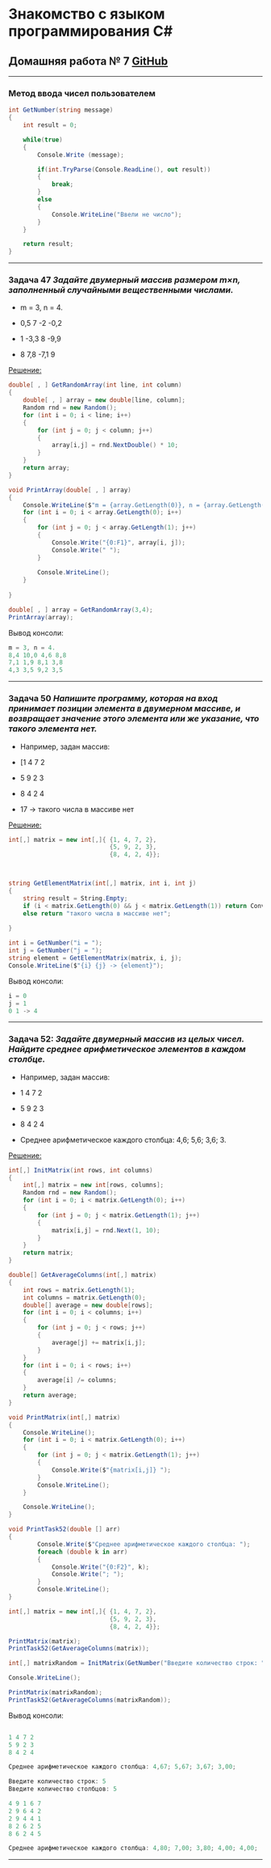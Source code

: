 # Знакомство с языком программирования С#
## Домашняя работа № 7 [GitHub](https://github.com/Kazitsyn/GB_familiarity_with_programming_languages/tree/main/Home_work_7)
***
### Метод ввода чисел пользователем
```c#
int GetNumber(string message)
{
    int result = 0;

    while(true)
    {
        Console.Write (message);

        if(int.TryParse(Console.ReadLine(), out result))
        {
            break;
        }
        else
        {
            Console.WriteLine("Ввели не число");
        }
    }

    return result;
}
```

***
### **Задача 47** *Задайте двумерный массив размером m×n, заполненный случайными вещественными числами.*


* m = 3, n = 4.

* 0,5 7 -2 -0,2

* 1 -3,3 8 -9,9

* 8 7,8 -7,1 9



[Решение:](https://github.com/Kazitsyn/GB_familiarity_with_programming_languages/tree/main/Home_work_7/HW7Q1)
```c#
double[ , ] GetRandomArray(int line, int column)
{
    double[ , ] array = new double[line, column];
    Random rnd = new Random();
    for (int i = 0; i < line; i++)
    {
        for (int j = 0; j < column; j++)
        {
            array[i,j] = rnd.NextDouble() * 10;
        }
    }
    return array;
}

void PrintArray(double[ , ] array)
{
    Console.WriteLine($"m = {array.GetLength(0)}, n = {array.GetLength(1)}.");
    for (int i = 0; i < array.GetLength(0); i++)
    {
        for (int j = 0; j < array.GetLength(1); j++)
        {
            Console.Write("{0:F1}", array[i, j]);
            Console.Write(" ");
        }
            
        Console.WriteLine();
    }
    
}

double[ , ] array = GetRandomArray(3,4);
PrintArray(array);
```
Вывод консоли:
```c#
m = 3, n = 4.
8,4 10,0 4,6 8,8
7,1 1,9 8,1 3,8
4,3 3,5 9,2 3,5
```
***
### **Задача 50** *Напишите программу, которая на вход принимает позиции элемента в двумерном массиве, и возвращает значение этого элемента или же указание, что такого элемента нет.*

* Например, задан массив:

* [1 4 7 2

* 5 9 2 3

* 8 4 2 4

* 17 -> такого числа в массиве нет
 

[Решение:](https://github.com/Kazitsyn/GB_familiarity_with_programming_languages/tree/main/Home_work_7/HW7Q2)
```c#
int[,] matrix = new int[,]{ {1, 4, 7, 2},
                            {5, 9, 2, 3},
                            {8, 4, 2, 4}};



string GetElementMatrix(int[,] matrix, int i, int j)
{
    string result = String.Empty;
    if (i < matrix.GetLength(0) && j < matrix.GetLength(1)) return Convert.ToString(matrix[i,j]);
    else return "такого числа в массиве нет";
    
}

int i = GetNumber("i = ");
int j = GetNumber("j = ");
string element = GetElementMatrix(matrix, i, j);
Console.WriteLine($"{i} {j} -> {element}");
```
Вывод консоли:
```c#
i = 0
j = 1
0 1 -> 4
```
***
### **Задача 52:** *Задайте двумерный массив из целых чисел. Найдите среднее арифметическое элементов в каждом столбце.*

* Например, задан массив:

* 1 4 7 2
* 5 9 2 3
* 8 4 2 4
* Среднее арифметическое каждого столбца: 4,6; 5,6; 3,6; 3.


[Решение:](https://github.com/Kazitsyn/GB_familiarity_with_programming_languages/tree/main/Home_work_7/HW7Q3)
```c#
int[,] InitMatrix(int rows, int columns)
{
    int[,] matrix = new int[rows, columns];
    Random rnd = new Random();
    for (int i = 0; i < matrix.GetLength(0); i++)
    {
        for (int j = 0; j < matrix.GetLength(1); j++)
        {
            matrix[i,j] = rnd.Next(1, 10);
        }
    } 
    return matrix;
}

double[] GetAverageColumns(int[,] matrix)
{
    int rows = matrix.GetLength(1);
    int columns = matrix.GetLength(0);
    double[] average = new double[rows];
    for (int i = 0; i < columns; i++)
    {
        for (int j = 0; j < rows; j++)
        {
            average[j] += matrix[i,j];
        }
    }
    for (int i = 0; i < rows; i++) 
    {
        average[i] /= columns; 
    }
    return average;
} 

void PrintMatrix(int[,] matrix)
{
    Console.WriteLine();
    for (int i = 0; i < matrix.GetLength(0); i++)
    {
        for (int j = 0; j < matrix.GetLength(1); j++)
        {
            Console.Write($"{matrix[i,j]} ");
        }
        Console.WriteLine();
    }

    Console.WriteLine();
}

void PrintTask52(double [] arr)
{
        Console.Write($"Среднее арифметическое каждого столбца: ");
        foreach (double k in arr) 
        {
            Console.Write("{0:F2}", k);
            Console.Write("; ");
        } 
        Console.WriteLine();
}

int[,] matrix = new int[,]{ {1, 4, 7, 2},
                            {5, 9, 2, 3},
                            {8, 4, 2, 4}};

PrintMatrix(matrix);
PrintTask52(GetAverageColumns(matrix));

int[,] matrixRandom = InitMatrix(GetNumber("Введите количество строк: "), GetNumber("Введите количество столбцов: "));

Console.WriteLine();

PrintMatrix(matrixRandom);
PrintTask52(GetAverageColumns(matrixRandom));
```
Вывод консоли:
```c#

1 4 7 2 
5 9 2 3
8 4 2 4

Среднее арифметическое каждого столбца: 4,67; 5,67; 3,67; 3,00;

Введите количество строк: 5
Введите количество столбцов: 5

4 9 1 6 7
2 9 6 4 2
2 9 4 4 1
8 2 6 2 5
8 6 2 4 5

Среднее арифметическое каждого столбца: 4,80; 7,00; 3,80; 4,00; 4,00;
```
***